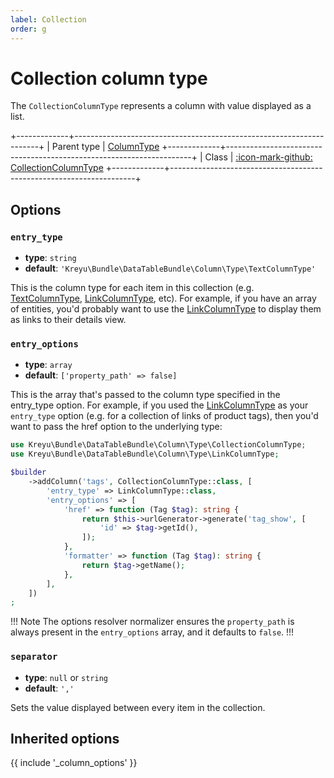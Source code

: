 ```yaml
---
label: Collection
order: g
---
```


# Collection column type

The `CollectionColumnType` represents a column with value displayed as a list.

+-------------+---------------------------------------------------------------------+
| Parent type | [ColumnType](column)
+-------------+---------------------------------------------------------------------+
| Class       | [:icon-mark-github: CollectionColumnType](https://github.com/Kreyu/data-table-bundle/blob/main/src/Column/Type/CollectionColumnType.php)
+-------------+---------------------------------------------------------------------+

## Options

### `entry_type`

- **type**: `string`
- **default**: `'Kreyu\Bundle\DataTableBundle\Column\Type\TextColumnType'`

This is the column type for each item in this collection (e.g. [TextColumnType](text), [LinkColumnType](link), etc). 
For example, if you have an array of entities, you'd probably want to use the [LinkColumnType](link) to display them as links to their details view.

### `entry_options`

- **type**: `array`
- **default**: `['property_path' => false]`

This is the array that's passed to the column type specified in the entry_type option. 
For example, if you used the [LinkColumnType](link) as your `entry_type` option (e.g. for a collection of links of product tags), 
then you'd want to pass the href option to the underlying type:

```php #
use Kreyu\Bundle\DataTableBundle\Column\Type\CollectionColumnType;
use Kreyu\Bundle\DataTableBundle\Column\Type\LinkColumnType;

$builder
    ->addColumn('tags', CollectionColumnType::class, [
        'entry_type' => LinkColumnType::class,
        'entry_options' => [
            'href' => function (Tag $tag): string {
                return $this->urlGenerator->generate('tag_show', [
                    'id' => $tag->getId(),
                ]);
            },
            'formatter' => function (Tag $tag): string {
                return $tag->getName();
            },
        ],    
    ])
;
```

!!! Note
The options resolver normalizer ensures the `property_path` is always present in the `entry_options` array, and it defaults to `false`.
!!!

### `separator`

- **type**: `null` or `string`
- **default**: `','`

Sets the value displayed between every item in the collection.

## Inherited options

{{ include '_column_options' }}
